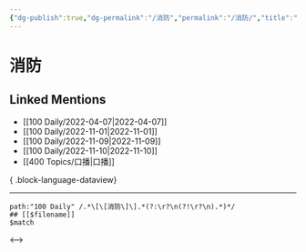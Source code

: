 ```yaml
---
{"dg-publish":true,"dg-permalink":"/消防","permalink":"/消防/","title":"消防","tags":[null],"created":"2022-11-17T15:55:32.000+08:00","updated":"2023-04-10T17:10:28.000+08:00"}
---
```


# 消防

## Linked Mentions
- [[100 Daily/2022-04-07\|2022-04-07]]
- [[100 Daily/2022-11-01\|2022-11-01]]
- [[100 Daily/2022-11-09\|2022-11-09]]
- [[100 Daily/2022-11-10\|2022-11-10]]
- [[400 Topics/口播\|口播]]

{ .block-language-dataview}

---

```expander
path:"100 Daily" /.*\[\[消防\]\].*(?:\r?\n(?!\r?\n).*)*/
## [[$filename]]
$match
```

<-->
